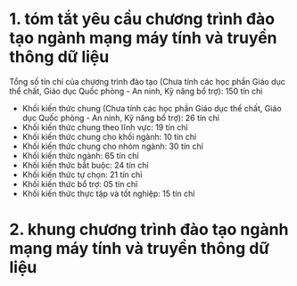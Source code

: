 # 1. tóm tắt yêu cầu chương trình đào tạo ngành mạng máy tính và truyền thông dữ liệu
Tổng số tín chỉ của chương trình đào tạo (Chưa tính các học phần Giáo dục thể chất, Giáo dục Quốc phòng - An ninh, Kỹ năng bổ trợ): 150 tín chỉ
-   Khối kiến thức chung (Chưa tính các học phần Giáo dục thể chất, Giáo dục Quốc phòng - An ninh, Kỹ năng bổ trợ): 26 tín chỉ
-   Khối kiến thức chung theo lĩnh vực: 19 tín chỉ
-   Khối kiến thức chung cho khối ngành: 10 tín chỉ
-   Khối kiến thức chung cho nhóm ngành: 30 tín chỉ
-   Khối kiến thức ngành: 65 tín chỉ
-   Khối kiến thức bắt buộc: 24 tín chỉ
-   Khối kiến thức tự chọn: 21 tín chỉ
-   Khối kiến thức bổ trợ: 05 tín chỉ
-   Khối kiến thức thực tập và tốt nghiệp: 15 tín chỉ
# 2. khung chương trình đào tạo ngành mạng máy tính và truyền thông dữ liệu
